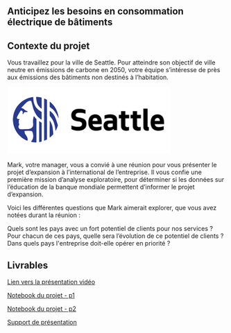 ## Anticipez les besoins en consommation électrique de bâtiments

## Contexte du projet

Vous travaillez pour la ville de Seattle. Pour atteindre son objectif de ville neutre en émissions de carbone en 2050, votre équipe s’intéresse de près aux émissions des bâtiments non destinés à l’habitation.

![ds-p4](/images/ds-p4.png)

Mark, votre manager, vous a convié à une réunion pour vous présenter le projet d’expansion à l’international de l’entreprise. Il vous confie une première mission d’analyse exploratoire, pour déterminer si les données sur l’éducation de la banque mondiale permettent d’informer le projet d’expansion.

Voici les différentes questions que Mark aimerait explorer, que vous avez notées durant la réunion :

Quels sont les pays avec un fort potentiel de clients pour nos services ?
Pour chacun de ces pays, quelle sera l’évolution de ce potentiel de clients ?
Dans quels pays l'entreprise doit-elle opérer en priorité ?

## Livrables

[Lien vers la présentation vidéo](https://youtu.be/ju75VfTAKtk)

[Notebook du projet - p1](https://nbviewer.org/github/jeremy-vangansberg/jeremy-vangansberg.github.io/blob/master/notebooks/ds_p4_p1.ipynb)

[Notebook du projet - p2](https://nbviewer.org/github/jeremy-vangansberg/jeremy-vangansberg.github.io/blob/master/notebooks/ds_p4_p2.ipynb)

[Support de présentation](/pdf/ds_p4.pdf)
